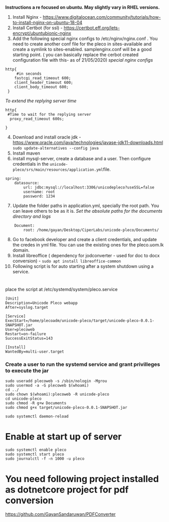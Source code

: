 **Instructions a re focused on ubuntu. May slightly vary in RHEL versions.**

1. Install Nginx -  https://www.digitalocean.com/community/tutorials/how-to-install-nginx-on-ubuntu-18-04
2. Install Certbot (for ssl) - https://certbot.eff.org/lets-encrypt/ubuntubionic-nginx
3. Add the following special nginx configs to /etc/nginx/nginx.conf . You need to create another conf file for the pleco in sites-available and create a symlink to sites-enabled. samplenginx.conf will be a good starting point. ( you can basically replace the cerbot created configuration file with this-  as of 21/05/2020)
*special nginx configs*
```
http{
     #in seconds
    fastcgi_read_timeout 600;
    client_header_timeout 600;
    client_body_timeout 600;
 } 
 ```
 *To extend the replying server time*
 ```
 http{
  #Time to wait for the replying server
   proxy_read_timeout 600s;

}
```

4. Download and install oracle jdk - https://www.oracle.com/java/technologies/javase-jdk11-downloads.html
``sudo update-alternatives --config java``
5. Install maven
6. install mysql-server, create a database and a user. Then configure credentials in the ``unicode-pleco/srs/main/resources/application.yml``file. 
```
spring:
    datasource:
        url: jdbc:mysql://localhost:3306/unicodepleco?useSSL=false
        username: root
        password: 1234
```
7. Update the folder paths in application.yml, specially the root path. You can leave others to be as it is. *Set the absolute paths for the documents directory and logs*
```storage:
    Document:
        root: /home/gayan/Desktop/CiperLabs/unicode-pleco/Documents/
```
8. Go to facebook developer and create a client credentials, and update the credes in yml file. You can use the existing ones for the pleco.uom.lk domain.
9. Install libreoffice ( dependency for jodconverter - used for doc to docx conversion) - ``sudo apt install libreoffice-common``
10. Following script is for auto starting after a system shutdown using a service.

# 



place the script at /etc/systemd/system/pleco.service
```
[Unit]
Description=Unicode Pleco webapp
After=syslog.target

[Service]
ExecStart=/home/plecoadm/unicode-pleco/target/unicode-pleco-0.0.1-SNAPSHOT.jar
User=plecoweb
Restart=on-failure
SuccessExitStatus=143

[Install]
WantedBy=multi-user.target
```
### Create a user to run the systemd service and grant privilleges to execute the jar
```
sudo useradd plecoweb -s /sbin/nologin -Mgrou
sudo usermod -a -G plecoweb $(whoami)
cd ../
sudo chown $(whoami):plecoweb -R unicode-pleco
cd unicode-pleco
sudo chmod -R g+w Documents
sudo chmod g+x target/unicode-pleco-0.0.1-SNAPSHOT.jar
```
``sudo systemctl daemon-reload``

# Enable at start up of server
```
sudo systemctl enable pleco
sudo systemctl start pleco
sudo journalctl -f -n 1000 -u pleco
```


# You need following project installed as dotnetcore project for pdf conversion
https://github.com/GayanSandaruwan/PDFConverter
